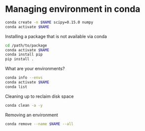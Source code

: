 # Managing environment in conda

```bash
conda create -n $NAME scipy=0.15.0 numpy
conda activate $NAME
```

Installing a package that is not available via conda
```bash
cd /path/to/package
conda activate $NAME
conda install pip
pip install .
```

What are your environments?
```bash
conda info --envs
conda activate $NAME
conda list
```

Cleaning up to reclaim disk space
```bash
conda clean -a -y
```

Removing an environment
```bash
conda remove --name $NAME --all
```
